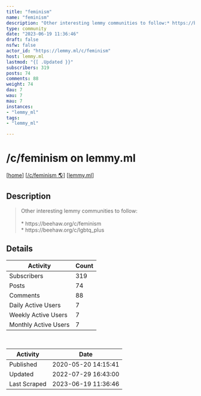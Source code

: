 ```yaml
---
title: "feminism" 
name: "feminism"
description: "Other interesting lemmy communities to follow:* https://beehaw.org/c/feminism* https://beehaw.org/c/lgbtq_plus"
type: community
date: "2023-06-19 11:36:46"
draft: false
nsfw: false
actor_id: "https://lemmy.ml/c/feminism"
host: lemmy.ml
lastmod: "{[ .Updated }}"
subscribers: 319
posts: 74
comments: 88
weight: 74
dau: 7
wau: 7
mau: 7
instances:
- "lemmy_ml"
tags: 
- "lemmy_ml"

---
```


# /c/feminism on lemmy.ml

[[home](/)]
[[/c/feminism 🌎](https://lemmy.ml/c/feminism)]
[[lemmy.ml](/instances/lemmy_ml)]


## Description 

<blockquote class="description">
Other interesting lemmy communities to follow:<br><br>* https://beehaw.org/c/feminism<br>* https://beehaw.org/c/lgbtq_plus
</blockquote>


## Details

| Activity | Count  |
|----------------------|---|
| Subscribers          | 319 |
| Posts                | 74  |
| Comments             | 88  |
| Daily Active Users   | 7  |
| Weekly Active Users  | 7  |
| Monthly Active Users | 7  |

<br>

| Activity | Date |
|----------------------|---|
| Published            | 2020-05-20 14:15:41 |
| Updated              | 2022-07-29 16:43:00 |
| Last Scraped         | 2023-06-19 11:36:46 |
